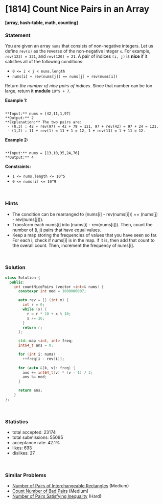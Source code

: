 # [1814] Count Nice Pairs in an Array

**[array, hash-table, math, counting]**

### Statement

You are given an array `nums` that consists of non-negative integers. Let us define `rev(x)` as the reverse of the non-negative integer `x`. For example, `rev(123) = 321`, and `rev(120) = 21`. A pair of indices `(i, j)` is **nice** if it satisfies all of the following conditions:

* `0 <= i < j < nums.length`
* `nums[i] + rev(nums[j]) == nums[j] + rev(nums[i])`



Return *the number of nice pairs of indices*. Since that number can be too large, return it **modulo** `10^9 + 7`.


**Example 1:**

```

**Input:** nums = [42,11,1,97]
**Output:** 2
**Explanation:** The two pairs are:
 - (0,3) : 42 + rev(97) = 42 + 79 = 121, 97 + rev(42) = 97 + 24 = 121.
 - (1,2) : 11 + rev(1) = 11 + 1 = 12, 1 + rev(11) = 1 + 11 = 12.

```

**Example 2:**

```

**Input:** nums = [13,10,35,24,76]
**Output:** 4

```

**Constraints:**
* `1 <= nums.length <= 10^5`
* `0 <= nums[i] <= 10^9`


<br />

### Hints

- The condition can be rearranged to (nums[i] - rev(nums[i])) == (nums[j] - rev(nums[j])).
- Transform each nums[i] into (nums[i] - rev(nums[i])). Then, count the number of (i, j) pairs that have equal values.
- Keep a map storing the frequencies of values that you have seen so far. For each i, check if nums[i] is in the map. If it is, then add that count to the overall count. Then, increment the frequency of nums[i].

<br />

### Solution

```cpp
class Solution {
  public:
    int countNicePairs (vector <int>& nums) {
      constexpr int mod = 1000000007;

      auto rev = [] (int x) {
        int r = 0;
        while (x) { 
          r = r * 10 + x % 10;
          x /= 10;
        }
        return r;
      };

      std::map <int, int> freq;
      int64_t ans = 0;

      for (int i: nums)
        ++freq[i - rev(i)];
      
      for (auto &[k, v]: freq) {
        ans += int64_t(v) * (v - 1) / 2;
        ans %= mod;
      }

      return ans;
    }
};
```

<br />

### Statistics

- total accepted: 23174
- total submissions: 55095
- acceptance rate: 42.1%
- likes: 693
- dislikes: 27

<br />

### Similar Problems

- [Number of Pairs of Interchangeable Rectangles](https://leetcode.com/problems/number-of-pairs-of-interchangeable-rectangles) (Medium)
- [Count Number of Bad Pairs](https://leetcode.com/problems/count-number-of-bad-pairs) (Medium)
- [Number of Pairs Satisfying Inequality](https://leetcode.com/problems/number-of-pairs-satisfying-inequality) (Hard)
